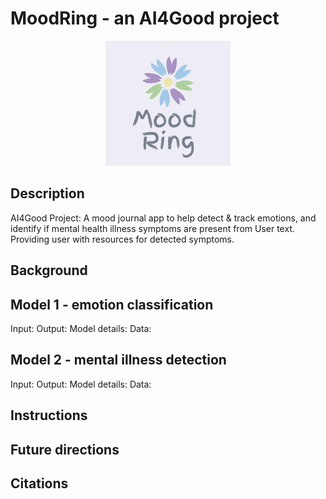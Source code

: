 # MoodRing - an AI4Good project


<p align="center">
  <img 
    src="https://github.com/mahimadhawan/AI4GoodProject/blob/main/logo.png?raw=true"
  >
</p>



##
## Description
AI4Good Project: A mood journal app to help detect & track emotions, and identify if mental health illness symptoms are present from User text. Providing user with resources for detected symptoms.


## Background



## Model 1 - emotion classification

Input:
Output:
Model details:
Data:




## Model 2 - mental illness detection

Input:
Output:
Model details:
Data:




## Instructions



## Future directions





## Citations
